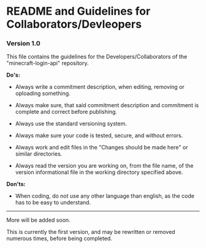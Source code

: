 # README and Guidelines for Collaborators/Devleopers #

### Version 1.0 ###

This file contains the guidelines for the Developers/Collaborators of the "minecraft-login-api" repository.

**Do's:**

  * Always write a commitment description, when editing, removing or oploading something.
  
  * Always make sure, that said commitment description and commitment is complete and correct before publishing.
  
  * Always use the standard versioning system.
  
  * Always make sure your code is tested, secure, and without errors.

  * Always work and edit files in the "Changes should be made here" or similar directories.
  
  * Always read the version you are working on, from the file name,
  of the version informational file in the working directory specified above.

**Don'ts:**

  * When coding, do not use any other language than english, as the code has to be easy to understand.
  

*******************************************************************************
More will be added soon.

This is currently the first version,
and may be rewritten or removed numerous times, before being completed.